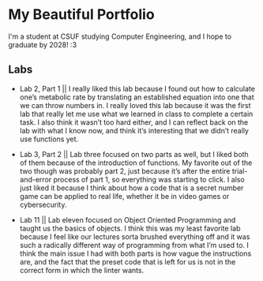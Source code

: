 # My Beautiful Portfolio
I'm a student at CSUF studying Computer Engineering, and I hope to graduate by 2028! :3

## Labs

* Lab 2, Part 1 ||
	I really liked this lab because I found out how to calculate one’s metabolic rate by translating an established equation into one that we can throw numbers in. I really loved this lab because it was the first lab that really let me use what we learned in class to complete a certain task. I also think it wasn’t too hard either, and I can reflect back on the lab with what I know now, and think it’s interesting that we didn’t really use functions yet.

* Lab 3, Part 2 ||
	Lab three focused on two parts as well, but I liked both of them because of the introduction of functions. My favorite out of the two though was probably part 2, just because it’s after the entire trial-and-error process of part 1, so everything was starting to click. I also just liked it because I think about how a code that is a secret number game can be applied to real life, whether it be in video games or cybersecurity.

* Lab 11 || 
	Lab eleven focused on Object Oriented Programming and taught us the basics of objects. I think this was my least favorite lab because I feel like our lectures sorta brushed everything off and it was such a radically different way of programming from what I’m used to. I think the main issue I had with both parts is how vague the instructions are, and the fact that the preset code that is left for us is not in the correct form in which the linter wants.
